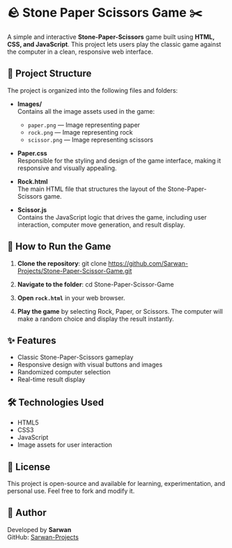 # 🪨 Stone Paper Scissors Game ✂️

A simple and interactive **Stone-Paper-Scissors** game built using **HTML, CSS, and JavaScript**. This project lets users play the classic game against the computer in a clean, responsive web interface.

## 📁 Project Structure

The project is organized into the following files and folders:

- **Images/**  
  Contains all the image assets used in the game:
  - `paper.png` — Image representing paper
  - `rock.png` — Image representing rock
  - `scissor.png` — Image representing scissors

- **Paper.css**  
  Responsible for the styling and design of the game interface, making it responsive and visually appealing.

- **Rock.html**  
  The main HTML file that structures the layout of the Stone-Paper-Scissors game.

- **Scissor.js**  
  Contains the JavaScript logic that drives the game, including user interaction, computer move generation, and result display.

## 🚀 How to Run the Game

1. **Clone the repository**:
   git clone https://github.com/Sarwan-Projects/Stone-Paper-Scissor-Game.git

2. **Navigate to the folder**:
   cd Stone-Paper-Scissor-Game

3. **Open `rock.html`** in your web browser.

4. **Play the game** by selecting Rock, Paper, or Scissors. The computer will make a random choice and display the result instantly.

## ✨ Features

- Classic Stone-Paper-Scissors gameplay
- Responsive design with visual buttons and images
- Randomized computer selection
- Real-time result display

## 🛠️ Technologies Used

- HTML5  
- CSS3  
- JavaScript  
- Image assets for user interaction

## 📃 License

This project is open-source and available for learning, experimentation, and personal use. Feel free to fork and modify it.

## 🙌 Author

Developed by **Sarwan**  
GitHub: [Sarwan-Projects](https://github.com/Sarwan-Projects)
